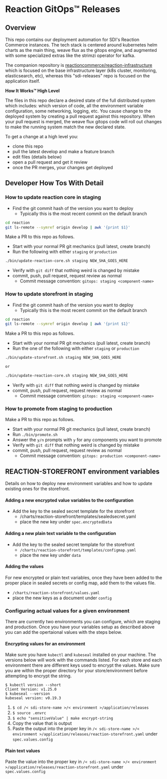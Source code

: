 # Reaction GitOps™ Releases

## Overview

This repo contains our deployment automation for SDI's Reaction Commerce instances. The tech stack is centered around kubernetes helm charts as the main thing, weave flux as the gitops engine, and augmented with some specialized extras like the strimzi operator for kafka.

The companion repository is [reactioncommerce/reaction-infrastructure](https://github.com/reactioncommerce/reaction-infrastructure) which is focused on the base infrastructure layer (k8s cluster, monitoring, elasticsearch, etc), whereas this "sdi-releases" repo is focused on the application itself.

**How It Works™ High Level**

The files in this repo declare a desired state of the full distributed system which includes: which version of code, all the environment variable configuration, some networking, logging, etc. You cause change to the deployed system by creating a pull request against this repository. When your pull request is merged, the weave flux gitops code will roll out changes to make the running system match the new declared state.

To get a change at a high level you:

- clone this repo
- pull the latest develop and make a feature branch
- edit files (details below)
- open a pull request and get it review
- once the PR merges, your changes get deployed

## Developer How Tos With Detail

### How to update reaction core in staging

- Find the git commit hash of the version you want to deploy
  - Typically this is the most recent commit on the default branch

```sh
cd reaction
git ls-remote --symref origin develop | awk '{print $1}'
```

Make a PR to this repo as follows.

- Start with your normal PR git mechanics (pull latest, create branch)
- Run the following with either `staging` or `production`

```sh
./bin/update-reaction-core.sh staging NEW_SHA_GOES_HERE
```

- Verify with `git diff` that nothing weird is changed by mistake
- commit, push, pull request, request review as normal
  - Commit message convention: `gitops: staging <component-name>`

### How to update storefront in staging

- Find the git commit hash of the version you want to deploy
  - Typically this is the most recent commit on the default branch

```sh
cd reaction
git ls-remote --symref origin develop | awk '{print $1}'
```

Make a PR to this repo as follows.

- Start with your normal PR git mechanics (pull latest, create branch)
- Run the one of the following with either `staging` or `production`

```sh
./bin/update-storefront.sh staging NEW_SHA_GOES_HERE

or 

./bin/update-reaction-core.sh staging NEW_SHA_GOES_HERE
```

- Verify with `git diff` that nothing weird is changed by mistake
- commit, push, pull request, request review as normal
  - Commit message convention: `gitops: staging <component-name>`

### How to promote from staging to production

Make a PR to this repo as follows.

- Start with your normal PR git mechanics (pull latest, create branch)
- Run `./bin/promote.sh`
- Answer the `y/n` prompts with `y` for any components you want to promote
- Verify with `git diff` that nothing weird is changed by mistake
- commit, push, pull request, request review as normal
  - Commit message convention: `gitops: production <component-name>`

## REACTION-STOREFRONT environment variables

Details on how to deploy new environment variables and how to update existing ones for the storefront.

#### Adding a new encrypted value variables to the configuration

- Add the key to the sealed secret template for the storefront
    - /charts/reaction-storefront/templates/sealedsecret.yaml
    - place the new key under `spec.encryptedData`


#### Adding a new plain text variable to the configuration

- Add the key to the sealed secret template for the storefront
    - `/charts/reaction-storefront/templates/configmap.yaml`
    - place the new key under `data`

#### Adding the values

For new encrypted or plain text variables, once they have been added to the proper place in sealed secrets or config map, add them to the values file.

- `/charts/reaction-storefront/values.yaml`
- place the new keys as a document under `config`

### Configuring actual values for a given environment

There are currently two environments you can configure, which are staging and production.  Once you have your variables setup as described above you can add the opertaional values with the steps below.

#### Encrypting values for an environment

Make sure you have `kubectl` and `kubeseal` installed on your machine. The versions below will work with the commands listed. For each store and each environment there are different keys used to encrypt the values. Make sure you are within the proper directory for your store/environment before attempting to encrypt the string.

```
$ kubectl version --short
Client Version: v1.25.0
$ kubeseal --version
kubeseal version: v0.19.3
```

1. `$ cd /< sdi-store-name >/< environment >/application/releases`
2. `$ source .envrc`
3. `$ echo "sensitiveValue" | make encrypt-string`
4. Copy the value that is output
5. Paste the output into the proper key in `/< sdi-store-name >/< environment >/application/releases/reaction-storefront.yaml` under `spec.values.config`

#### Plain text values

Paste the value into the proper key in `/< sdi-store-name >/< environment >/application/releases/reaction-storefront.yaml` under `spec.values.config`


